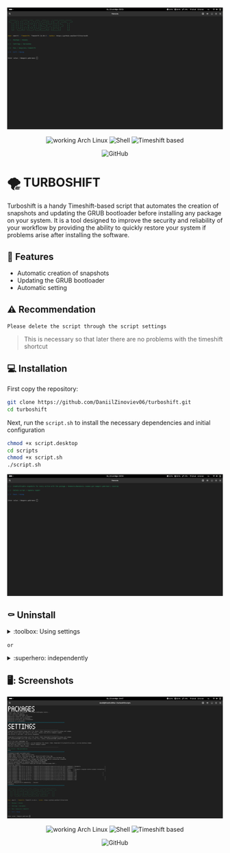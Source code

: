 <div align="center" class="screenshots" markdown="1" style>

![main screen](screenshots/screenshot.png)

![working Arch Linux](https://img.shields.io/badge/working%20on-Arch%20Linux-blue) ![Shell](https://img.shields.io/badge/shell-bash-brightgreen) ![Timeshift based](https://img.shields.io/badge/based%20on-Timeshift-yellow)

![GitHub](https://img.shields.io/github/license/DaniilZinoviev06/turboshift?style=for-the-badge)

</div>

# :tornado: TURBOSHIFT
Turboshift is a handy Timeshift-based script that automates the creation of snapshots and updating the GRUB bootloader before installing any package on your system. It is a tool designed to improve the security and reliability of your workflow by providing the ability to quickly restore your system if problems arise after installing the software.

## :rocket: Features
* Automatic creation of snapshots
* Updating the GRUB bootloader
* Automatic setting

## :warning: Recommendation
`Please delete the script through the script settings`
> This is necessary so that later there are no problems with the timeshift shortcut

## :computer: Installation
First copy the repository:
```bash
git clone https://github.com/DaniilZinoviev06/turboshift.git
cd turboshift
```
Next, run the `script.sh` to install the necessary dependencies and initial configuration
```bash
chmod +x script.desktop
cd scripts
chmod +x script.sh
./script.sh
```

<div align="center" class="screenshot" markdown="1" style>

![settings-screenshot](screenshots/settings.png)
</div>

## :coffin: Uninstall

<details>
<summary>:toolbox: Using settings</summary> 
   
   </br>
   
   > To delete you can use the option in the settings </br>
</details>

`or`
<details>
<summary>:superhero: independently</summary>
   
   </br>
   
   Go to the directory with the project. Next: </br>
   ```bash
   sudo mv timeshift-gtk.desktop /usr/share/applications/
   sudo mv /usr/share/applications/script.desktop /your/path/to/turboshift
   sudo rm -rf /your/path/to/turboshift
   ```
</details>

## 🖥️: Screenshots

<div align="center" class="screenshots" markdown="1" style>

![screen1](screenshots/screen_main.png)

![working Arch Linux](https://img.shields.io/badge/working%20on-Arch%20Linux-blue) ![Shell](https://img.shields.io/badge/shell-bash-brightgreen) ![Timeshift based](https://img.shields.io/badge/based%20on-Timeshift-yellow)

![GitHub](https://img.shields.io/github/license/DaniilZinoviev06/turboshift?style=for-the-badge)
   
</div>



